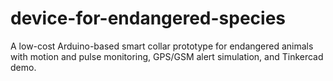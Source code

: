 # device-for-endangered-species
A low-cost Arduino-based smart collar prototype for endangered animals with motion and pulse monitoring, GPS/GSM alert simulation, and Tinkercad demo.
